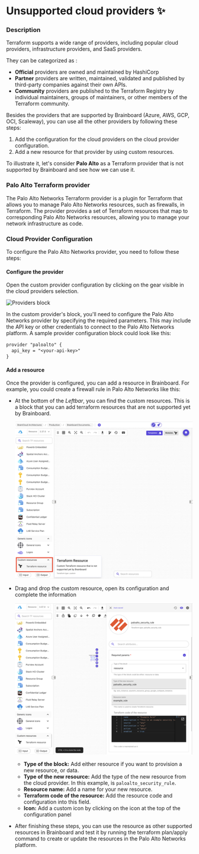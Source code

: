# Unsupported cloud providers ✨

### Description

Terraform supports a wide range of providers, including popular cloud providers, infrastructure providers, and SaaS providers.

They can be categorized as :

* **Official** providers are owned and maintained by HashiCorp
* **Partner** providers are written, maintained, validated and published by third-party companies against their own APIs.
* **Community** providers are published to the Terraform Registry by individual maintainers, groups of maintainers, or other members of the Terraform community.

Besides the providers that are supported by Brainboard (Azure, AWS, GCP, OCI, Scaleway), you can use all the other providers by following these steps:

1. Add the configuration for the cloud providers on the cloud provider configuration.
2. Add a new resource for that provider by using custom resources.

To illustrate it, let's consider **Palo Alto** as a Terraform provider that is not supported by Brainboard and see how we can use it.

### Palo Alto Terraform provider

The Palo Alto Networks Terraform provider is a plugin for Terraform that allows you to manage Palo Alto Networks resources, such as firewalls, in Terraform. The provider provides a set of Terraform resources that map to corresponding Palo Alto Networks resources, allowing you to manage your network infrastructure as code.

### Cloud Provider Configuration

To configure the Palo Alto Networks provider, you need to follow these steps:

#### Configure the provider

Open the custom provider configuration by clicking on the gear visible in the cloud providers selection.

![Providers block](../.gitbook/assets/providers\_block.png)

In the custom provider's block, you'll need to configure the Palo Alto Networks provider by specifying the required parameters. This may include the API key or other credentials to connect to the Palo Alto Networks platform. A sample provider configuration block could look like this:

```hcl
provider "paloalto" {
  api_key = "<your-api-key>"
}
```

#### Add a resource

Once the provider is configured, you can add a resource in Brainboard. For example, you could create a firewall rule in Palo Alto Networks like this:

*   At the bottom of the _Leftbar_, you can find the custom resources. This is a block that you can add terraform resources that are not supported yet by Brainboard.

    ![Custom resource](../.gitbook/assets/custom-resource.png)
*   Drag and drop the custom resource, open its configuration and complete the information&#x20;

    ![Palo Alto resource](../.gitbook/assets/paloalto-resource.png)

    * **Type of the block:** Add either resource if you want to provision a new resource, or data.
    * **Type of the new resource:** Add the type of the new resource from the cloud provider. In this example, is `paloalto_security_rule`.
    * **Resource name:** Add a name for your new resource.
    * **Terraform code of the resource:** Add the resource code and configuration into this field.
    * **Icon:** Add a custom icon by clicking on the icon at the top of the configuration panel
* After finishing these steps, you can use the resource as other supported resources in Brainboard and test it by running the terraform plan/apply command to create or update the resources in the Palo Alto Networks platform.
